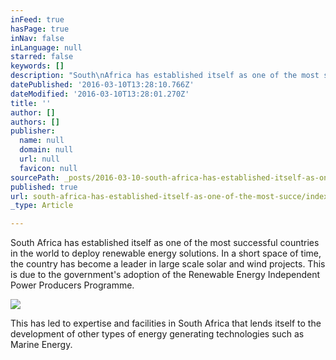 ```yaml
---
inFeed: true
hasPage: true
inNav: false
inLanguage: null
starred: false
keywords: []
description: "South\nAfrica has established itself as one of the most successful countries in the\nworld to deploy renewable energy solutions. In a short space of time, the\ncountry has become a leader in large scale solar and wind projects. This is due\nto the government’s adoption of the Renewable Energy Independent Power\nProducers Programme. "
datePublished: '2016-03-10T13:28:10.766Z'
dateModified: '2016-03-10T13:28:01.270Z'
title: ''
author: []
authors: []
publisher:
  name: null
  domain: null
  url: null
  favicon: null
sourcePath: _posts/2016-03-10-south-africa-has-established-itself-as-one-of-the-most-succe.md
published: true
url: south-africa-has-established-itself-as-one-of-the-most-succe/index.html
_type: Article

---
```

South
Africa has established itself as one of the most successful countries in the
world to deploy renewable energy solutions. In a short space of time, the
country has become a leader in large scale solar and wind projects. This is due
to the government's adoption of the Renewable Energy Independent Power
Producers Programme. 

![](https://the-grid-user-content.s3-us-west-2.amazonaws.com/e566b425-e46f-4e3d-8526-3717f1de3e43.jpg)

This
has led to expertise and facilities in South Africa that lends itself to the
development of other types of energy generating technologies such as Marine Energy.